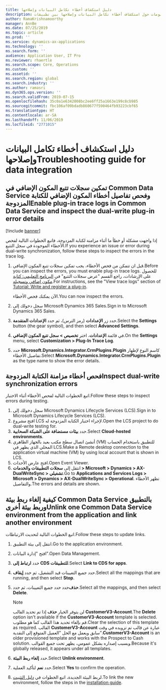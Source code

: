 ```yaml
---
title: دليل استكشاف أخطاء تكامل البيانات وإصلاحها
description: يوفر هذا الموضوع معلومات حول استكشاف أخطاء تكامل البيانات وإصلاحها بين تطبيقات Finance and Operations وCommon Data Service.
author: RamaKrishnamoorthy
manager: AnnBe
ms.date: 07/25/2019
ms.topic: article
ms.prod: ''
ms.service: dynamics-ax-applications
ms.technology: ''
ms.search.form: ''
audience: Application User, IT Pro
ms.reviewer: rhaertle
ms.search.scope: Core, Operations
ms.custom: ''
ms.assetid: ''
ms.search.region: global
ms.search.industry: ''
ms.author: ramasri
ms.dyn365.ops.version: ''
ms.search.validFrom: 2019-07-15
ms.openlocfilehash: 35c0a1e6342008bc2ee6ff25a1663e199c8cb985
ms.sourcegitcommit: fbc106af09bdadb860677f590464fb93223cbf65
ms.translationtype: HT
ms.contentlocale: ar-SA
ms.lasthandoff: 11/06/2019
ms.locfileid: "2771015"
---
```

# <a name="troubleshooting-guide-for-data-integration"></a><span data-ttu-id="60f58-103">دليل استكشاف أخطاء تكامل البيانات وإصلاحها</span><span class="sxs-lookup"><span data-stu-id="60f58-103">Troubleshooting guide for data integration</span></span>

## <a name="enable-plug-in-trace-logs-in-common-data-service-and-inspect-the-dual-write-plug-in-error-details"></a><span data-ttu-id="60f58-104">تمكين سجلات تتبع المكون الإضافي في Common Data Service وفحص تفاصيل أخطاء المكون الإضافي للكتابة المزدوجة</span><span class="sxs-lookup"><span data-stu-id="60f58-104">Enable plug-in trace logs in Common Data Service and inspect the dual-write plug-in error details</span></span>

[!include [banner](../includes/banner.md)]

<span data-ttu-id="60f58-105">إذا واجهت مشكلة أو خطأ ما أثناء مزامنة لكتابة المزدوجة، فاتبع الخطوات التالية لفحص الأخطاء الموجودة في سجل التتبع.</span><span class="sxs-lookup"><span data-stu-id="60f58-105">If you experience an issue or error during dual-write synchronization, follow these steps to inspect the errors in the trace log.</span></span>

1. <span data-ttu-id="60f58-106">قبل ان تتمكن من فحص الأخطاء، يجب تمكين سجلات تتبع المكون الإضافي.</span><span class="sxs-lookup"><span data-stu-id="60f58-106">Before you can inspect the errors, you must enable plug-in trace logs.</span></span> <span data-ttu-id="60f58-107">للحصول على الإرشادات، راجع القسم "عرض سجلات التتبع" في [البرنامج التعليمي: كتابة مكون إضافي وتسجيله](https://docs.microsoft.com/powerapps/developer/common-data-service/tutorial-write-plug-in#view-trace-logs).</span><span class="sxs-lookup"><span data-stu-id="60f58-107">For instructions, see the "View trace logs" section of [Tutorial: Write and register a plug-in](https://docs.microsoft.com/powerapps/developer/common-data-service/tutorial-write-plug-in#view-trace-logs).</span></span>

    <span data-ttu-id="60f58-108">الآن يمكنك فحص الأخطاء.</span><span class="sxs-lookup"><span data-stu-id="60f58-108">You can now inspect the errors.</span></span>

2. <span data-ttu-id="60f58-109">سجل دخولك إلى Microsoft Dynamics 365 Sales.</span><span class="sxs-lookup"><span data-stu-id="60f58-109">Sign in to Microsoft Dynamics 365 Sales.</span></span>
3. <span data-ttu-id="60f58-110">حدد زر **الإعدادات** (رمز الترس)، ثم حدد **الإعدادات المتقدمة**.</span><span class="sxs-lookup"><span data-stu-id="60f58-110">Select the **Settings** button (the gear symbol), and then select **Advanced Settings**.</span></span>
4. <span data-ttu-id="60f58-111">في قائمة **الإعدادات**، اختر **تخصيص \> سجل تتبع المكون الإضافي**.</span><span class="sxs-lookup"><span data-stu-id="60f58-111">On the **Settings** menu, select **Customization \> Plug-In Trace Log**.</span></span>
5. <span data-ttu-id="60f58-112">حدد **Microsoft.Dynamics.Integrator.CrmPlugins.Plugin** كاسم النوع لإظهار تفاصيل الأخطاء.</span><span class="sxs-lookup"><span data-stu-id="60f58-112">Select **Microsoft.Dynamics.Integrator.CrmPlugins.Plugin** as the type name to show the error details.</span></span>

## <a name="inspect-dual-write-synchronization-errors"></a><span data-ttu-id="60f58-113">فحص أخطاء مزامنة الكتابة المزدوجة</span><span class="sxs-lookup"><span data-stu-id="60f58-113">Inspect dual-write synchronization errors</span></span>

<span data-ttu-id="60f58-114">اتبع الخطوات التالية لفحص الأخطاء أثناء الاختبار.</span><span class="sxs-lookup"><span data-stu-id="60f58-114">Follow these steps to inspect errors during testing.</span></span>

1. <span data-ttu-id="60f58-115">سجل دخولك إلى Microsoft Dynamics Lifecycle Services (LCS).</span><span class="sxs-lookup"><span data-stu-id="60f58-115">Sign in to Microsoft Dynamics Lifecycle Services (LCS).</span></span>
2. <span data-ttu-id="60f58-116">افتح مشروع LCS لإجراء اختبار الكتابة المزدوجة له.</span><span class="sxs-lookup"><span data-stu-id="60f58-116">Open the LCS project to do dual-write testing for.</span></span>
3. <span data-ttu-id="60f58-117">حدد **بيئات مستضافة على الشبكة السحابية**.</span><span class="sxs-lookup"><span data-stu-id="60f58-117">Select **Cloud-hosted environments**.</span></span>
4. <span data-ttu-id="60f58-118">أنشئ اتصال سطح مكتب بعيد بالجهاز الظاهري (VM) للتطبيق باستخدام الحساب المحلي الذي يظهر في LCS.</span><span class="sxs-lookup"><span data-stu-id="60f58-118">Make a Remote desktop connection to the application virtual machine (VM) by using local account that is shown in LCS.</span></span>
5. <span data-ttu-id="60f58-119">افتح عارض الأحداث.</span><span class="sxs-lookup"><span data-stu-id="60f58-119">Open Event Viewer.</span></span> 
6. <span data-ttu-id="60f58-120">انتقل إلى **سجلات التطبيقات والخدمات \> Microsoft \> Dynamics \> AX-DualWriteSync \> تشغيلي‏‎**.</span><span class="sxs-lookup"><span data-stu-id="60f58-120">Go to **Applications and Services Logs \> Microsoft \> Dynamics \> AX-DualWriteSync \> Operational**.</span></span> <span data-ttu-id="60f58-121">تظهر الأخطاء والتفاصيل.</span><span class="sxs-lookup"><span data-stu-id="60f58-121">The errors and details are shown.</span></span>

## <a name="unlink-one-common-data-service-environment-from-the-application-and-link-another-environment"></a><span data-ttu-id="60f58-122">كيفية إلغاء ربط بيئة Common Data Service بالتطبيق وربط بيئة أخرى</span><span class="sxs-lookup"><span data-stu-id="60f58-122">Unlink one Common Data Service environment from the application and link another environment</span></span>

<span data-ttu-id="60f58-123">اتبع الخطوات التالية لتحديث الارتباطات.</span><span class="sxs-lookup"><span data-stu-id="60f58-123">Follow these steps to update links.</span></span>

1. <span data-ttu-id="60f58-124">انتقل إلى بيئة التطبيق.</span><span class="sxs-lookup"><span data-stu-id="60f58-124">Go to the application environment.</span></span>
2. <span data-ttu-id="60f58-125">افتح "إدارة البيانات".</span><span class="sxs-lookup"><span data-stu-id="60f58-125">Open Data Management.</span></span>
3. <span data-ttu-id="60f58-126">حدد **ارتباط إلى CDS للتطبيقات**.</span><span class="sxs-lookup"><span data-stu-id="60f58-126">Select **Link to CDS for apps**.</span></span>
4. <span data-ttu-id="60f58-127">حدد جميع التعيينات قيد التشغيل، ثم حدد **إيقاف**.</span><span class="sxs-lookup"><span data-stu-id="60f58-127">Select all the mappings that are running, and then select **Stop**.</span></span>
5. <span data-ttu-id="60f58-128">حدد حدد جميع التعيينات، ثم حدد‏‎**حذف**.</span><span class="sxs-lookup"><span data-stu-id="60f58-128">Select all the mappings, and then select **Delete**.</span></span>

    > [!NOTE]
    > <span data-ttu-id="60f58-129">لن يتوفر الخيار **حذف** إذا تم تحديد القالب **CustomerV3-Account**.</span><span class="sxs-lookup"><span data-stu-id="60f58-129">The **Delete** option isn't available if the **CustomerV3-Account** template is selected.</span></span> <span data-ttu-id="60f58-130">قم بإلغاء تحديد هذا القالب كما هو مطلوب.</span><span class="sxs-lookup"><span data-stu-id="60f58-130">Clear the selection of this template as required.</span></span> <span data-ttu-id="60f58-131">القالب **CustomerV3-Account** عبارة عن قالب تم تزويده في وقت سابق ويعمل مع الحل "العميل المتوقع إلى النقدية".</span><span class="sxs-lookup"><span data-stu-id="60f58-131">**CustomerV3-Account** is an older provisioned template and works with the Prospect to Cash solution.</span></span> <span data-ttu-id="60f58-132">وبسبب إصداره بشكل عمومي، يظهر تحت جميع القوالب.</span><span class="sxs-lookup"><span data-stu-id="60f58-132">Because it's globally released, it appears under all templates.</span></span>

6. <span data-ttu-id="60f58-133">حدد **إلغاء ربط البيئة**.</span><span class="sxs-lookup"><span data-stu-id="60f58-133">Select **Unlink environment**.</span></span>
7. <span data-ttu-id="60f58-134">حدد **نعم** لتأكيد العملية.</span><span class="sxs-lookup"><span data-stu-id="60f58-134">Select **Yes** to confirm the operation.</span></span>
8. <span data-ttu-id="60f58-135">لربط البيئة الجديدة، اتبع الخطوات في [دليل التثبيت](https://aka.ms/dualwrite-docs).</span><span class="sxs-lookup"><span data-stu-id="60f58-135">To link the new environment, follow the steps in the [installation guide](https://aka.ms/dualwrite-docs).</span></span>
